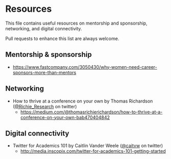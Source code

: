 # Resources

This file contains useful resources on mentorship and sponsorship, networking, and digital connectivity.

Pull requests to enhance this list are always welcome.

## Mentorship & sponsorship

* https://www.fastcompany.com/3050430/why-women-need-career-sponsors-more-than-mentors

## Networking

* How to thrive at a conference on your own by Thomas Richardson ([@Richie_Research](https://twitter.com/Richie_Research) on twitter)
  * https://medium.com/@thomasrichierichardson/how-to-thrive-at-a-conference-on-your-own-bab470404842

## Digital connectivity 

* Twitter for Academics 101 by Caitlin Vander Weele ([@caitvw](https://twitter.com/caitvw) on twitter)
  * http://media.inscopix.com/twitter-for-academics-101-getting-started
